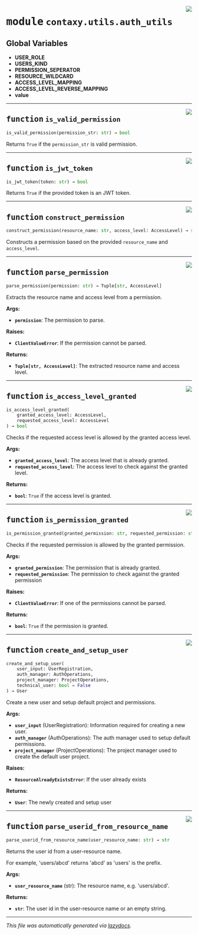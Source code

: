 <!-- markdownlint-disable -->

<a href="https://github.com/ml-tooling/contaxy/blob/main/backend/src/contaxy/utils/auth_utils.py#L0"><img align="right" style="float:right;" src="https://img.shields.io/badge/-source-cccccc?style=flat-square"></a>

# <kbd>module</kbd> `contaxy.utils.auth_utils`




**Global Variables**
---------------
- **USER_ROLE**
- **USERS_KIND**
- **PERMISSION_SEPERATOR**
- **RESOURCE_WILDCARD**
- **ACCESS_LEVEL_MAPPING**
- **ACCESS_LEVEL_REVERSE_MAPPING**
- **value**

---

<a href="https://github.com/ml-tooling/contaxy/blob/main/backend/src/contaxy/utils/auth_utils.py#L26"><img align="right" style="float:right;" src="https://img.shields.io/badge/-source-cccccc?style=flat-square"></a>

## <kbd>function</kbd> `is_valid_permission`

```python
is_valid_permission(permission_str: str) → bool
```

Returns `True` if the `permission_str` is valid permission. 


---

<a href="https://github.com/ml-tooling/contaxy/blob/main/backend/src/contaxy/utils/auth_utils.py#L32"><img align="right" style="float:right;" src="https://img.shields.io/badge/-source-cccccc?style=flat-square"></a>

## <kbd>function</kbd> `is_jwt_token`

```python
is_jwt_token(token: str) → bool
```

Returns `True` if the provided token is an JWT token. 


---

<a href="https://github.com/ml-tooling/contaxy/blob/main/backend/src/contaxy/utils/auth_utils.py#L38"><img align="right" style="float:right;" src="https://img.shields.io/badge/-source-cccccc?style=flat-square"></a>

## <kbd>function</kbd> `construct_permission`

```python
construct_permission(resource_name: str, access_level: AccessLevel) → str
```

Constructs a permission based on the provided `resource_name`  and `access_level`. 


---

<a href="https://github.com/ml-tooling/contaxy/blob/main/backend/src/contaxy/utils/auth_utils.py#L43"><img align="right" style="float:right;" src="https://img.shields.io/badge/-source-cccccc?style=flat-square"></a>

## <kbd>function</kbd> `parse_permission`

```python
parse_permission(permission: str) → Tuple[str, AccessLevel]
```

Extracts the resource name and access level from a permission. 



**Args:**
 
 - <b>`permission`</b>:  The permission to parse. 



**Raises:**
 
 - <b>`ClientValueError`</b>:  If the permission cannot be parsed. 



**Returns:**
 
 - <b>`Tuple[str, AccessLevel]`</b>:  The extracted resource name and access level. 


---

<a href="https://github.com/ml-tooling/contaxy/blob/main/backend/src/contaxy/utils/auth_utils.py#L65"><img align="right" style="float:right;" src="https://img.shields.io/badge/-source-cccccc?style=flat-square"></a>

## <kbd>function</kbd> `is_access_level_granted`

```python
is_access_level_granted(
    granted_access_level: AccessLevel,
    requested_access_level: AccessLevel
) → bool
```

Checks if the requested access level is allowed by the granted access level. 



**Args:**
 
 - <b>`granted_access_level`</b>:  The access level that is already granted. 
 - <b>`requested_access_level`</b>:  The access level to check against the granted level. 



**Returns:**
 
 - <b>`bool`</b>:  `True` if the access level is granted. 


---

<a href="https://github.com/ml-tooling/contaxy/blob/main/backend/src/contaxy/utils/auth_utils.py#L84"><img align="right" style="float:right;" src="https://img.shields.io/badge/-source-cccccc?style=flat-square"></a>

## <kbd>function</kbd> `is_permission_granted`

```python
is_permission_granted(granted_permission: str, requested_permission: str) → bool
```

Checks if the requested permission is allowed by the granted permission. 



**Args:**
 
 - <b>`granted_permission`</b>:  The permission that is already granted. 
 - <b>`requested_permission`</b>:  The permission to check against the granted permission 



**Raises:**
 
 - <b>`ClientValueError`</b>:  If one of the permissions cannot be parsed. 



**Returns:**
 
 - <b>`bool`</b>:  `True` if the permission is granted. 


---

<a href="https://github.com/ml-tooling/contaxy/blob/main/backend/src/contaxy/utils/auth_utils.py#L120"><img align="right" style="float:right;" src="https://img.shields.io/badge/-source-cccccc?style=flat-square"></a>

## <kbd>function</kbd> `create_and_setup_user`

```python
create_and_setup_user(
    user_input: UserRegistration,
    auth_manager: AuthOperations,
    project_manager: ProjectOperations,
    technical_user: bool = False
) → User
```

Create a new user and setup default project and permissions. 



**Args:**
 
 - <b>`user_input`</b> (UserRegistration):  Information required for creating a new user. 
 - <b>`auth_manager`</b> (AuthOperations):  The auth manager used to setup default permissions. 
 - <b>`project_manager`</b> (ProjectOperations):  The project manager used to create the default user project. 



**Raises:**
 
 - <b>`ResourceAlreadyExistsError`</b>:  If the user already exists 



**Returns:**
 
 - <b>`User`</b>:  The newly created and setup user 


---

<a href="https://github.com/ml-tooling/contaxy/blob/main/backend/src/contaxy/utils/auth_utils.py#L204"><img align="right" style="float:right;" src="https://img.shields.io/badge/-source-cccccc?style=flat-square"></a>

## <kbd>function</kbd> `parse_userid_from_resource_name`

```python
parse_userid_from_resource_name(user_resource_name: str) → str
```

Returns the user id from a user-resource name. 

For example, 'users/abcd' returns 'abcd' as 'users' is the prefix. 



**Args:**
 
 - <b>`user_resource_name`</b> (str):  The resource name, e.g. 'users/abcd'. 



**Returns:**
 
 - <b>`str`</b>:  The user id in the user-resource name or an empty string. 




---

_This file was automatically generated via [lazydocs](https://github.com/ml-tooling/lazydocs)._

